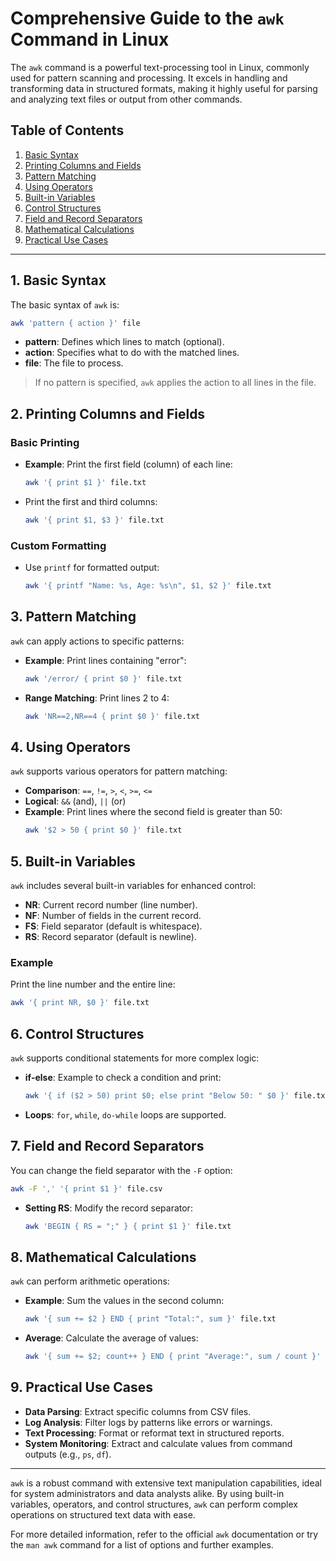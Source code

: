 
# Comprehensive Guide to the `awk` Command in Linux

The `awk` command is a powerful text-processing tool in Linux, commonly used for pattern scanning and processing. It excels in handling and transforming data in structured formats, making it highly useful for parsing and analyzing text files or output from other commands.

## Table of Contents
1. [Basic Syntax](#basic-syntax)
2. [Printing Columns and Fields](#printing-columns-and-fields)
3. [Pattern Matching](#pattern-matching)
4. [Using Operators](#using-operators)
5. [Built-in Variables](#built-in-variables)
6. [Control Structures](#control-structures)
7. [Field and Record Separators](#field-and-record-separators)
8. [Mathematical Calculations](#mathematical-calculations)
9. [Practical Use Cases](#practical-use-cases)

---

## 1. Basic Syntax

The basic syntax of `awk` is:
```bash
awk 'pattern { action }' file
```
- **pattern**: Defines which lines to match (optional).
- **action**: Specifies what to do with the matched lines.
- **file**: The file to process.

> If no pattern is specified, `awk` applies the action to all lines in the file.

## 2. Printing Columns and Fields

### Basic Printing
- **Example**: Print the first field (column) of each line:
  ```bash
  awk '{ print $1 }' file.txt
  ```
- Print the first and third columns:
  ```bash
  awk '{ print $1, $3 }' file.txt
  ```

### Custom Formatting
- Use `printf` for formatted output:
  ```bash
  awk '{ printf "Name: %s, Age: %s\n", $1, $2 }' file.txt
  ```

## 3. Pattern Matching

`awk` can apply actions to specific patterns:
- **Example**: Print lines containing "error":
  ```bash
  awk '/error/ { print $0 }' file.txt
  ```
- **Range Matching**: Print lines 2 to 4:
  ```bash
  awk 'NR==2,NR==4 { print $0 }' file.txt
  ```

## 4. Using Operators

`awk` supports various operators for pattern matching:
- **Comparison**: `==`, `!=`, `>`, `<`, `>=`, `<=`
- **Logical**: `&&` (and), `||` (or)
- **Example**: Print lines where the second field is greater than 50:
  ```bash
  awk '$2 > 50 { print $0 }' file.txt
  ```

## 5. Built-in Variables

`awk` includes several built-in variables for enhanced control:
- **NR**: Current record number (line number).
- **NF**: Number of fields in the current record.
- **FS**: Field separator (default is whitespace).
- **RS**: Record separator (default is newline).

### Example
Print the line number and the entire line:
```bash
awk '{ print NR, $0 }' file.txt
```

## 6. Control Structures

`awk` supports conditional statements for more complex logic:
- **if-else**: Example to check a condition and print:
  ```bash
  awk '{ if ($2 > 50) print $0; else print "Below 50: " $0 }' file.txt
  ```

- **Loops**: `for`, `while`, `do-while` loops are supported.

## 7. Field and Record Separators

You can change the field separator with the `-F` option:
```bash
awk -F ',' '{ print $1 }' file.csv
```
- **Setting RS**: Modify the record separator:
  ```bash
  awk 'BEGIN { RS = ";" } { print $1 }' file.txt
  ```

## 8. Mathematical Calculations

`awk` can perform arithmetic operations:
- **Example**: Sum the values in the second column:
  ```bash
  awk '{ sum += $2 } END { print "Total:", sum }' file.txt
  ```

- **Average**: Calculate the average of values:
  ```bash
  awk '{ sum += $2; count++ } END { print "Average:", sum / count }' file.txt
  ```

## 9. Practical Use Cases

- **Data Parsing**: Extract specific columns from CSV files.
- **Log Analysis**: Filter logs by patterns like errors or warnings.
- **Text Processing**: Format or reformat text in structured reports.
- **System Monitoring**: Extract and calculate values from command outputs (e.g., `ps`, `df`).

---

`awk` is a robust command with extensive text manipulation capabilities, ideal for system administrators and data analysts alike. By using built-in variables, operators, and control structures, `awk` can perform complex operations on structured text data with ease.

For more detailed information, refer to the official `awk` documentation or try the `man awk` command for a list of options and further examples.

